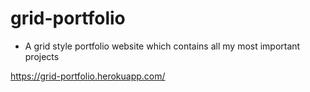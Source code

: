 # grid-portfolio

- A grid style portfolio website which contains all my most important projects

https://grid-portfolio.herokuapp.com/
